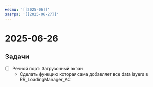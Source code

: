 ```yaml
---
месяц: '[[2025-06]]'
завтра: '[[2025-06-27]]'
---
```


# 2025-06-26

## Задачи

 - [ ] Речной порт: Загрузочный экран
	 - Сделать функцию которая сама добавляет все data layers в RR_LoadingManager_AC
